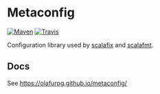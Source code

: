 # Metaconfig

[![Maven](https://img.shields.io/maven-central/v/com.geirsson/metaconfig-core_2.12.svg?label=maven)](http://search.maven.org/#search%7Cga%7C1%7Ca%3A%22metaconfig-core_2.12%22)
[![Travis](https://travis-ci.org/olafurpg/metaconfig.svg?branch=master)](https://travis-ci.org/olafurpg/metaconfig)

Configuration library used by
[scalafix](https://github.com/scalacenter/scalafix) and
[scalafmt](https://github.com/scalameta/scalafmt).

## Docs

See <https://olafurpg.github.io/metaconfig/>
